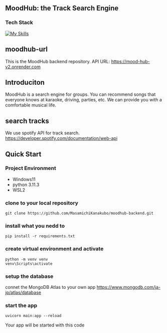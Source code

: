 ## MoodHub: the Track Search Engine
### Tech Stack
[![My Skills](https://skillicons.dev/icons?i=python,fastapi,mongodb,graphql,docker,gcp)](https://skillicons.dev)

## moodhub-url
This is the MoodHub backend repository.
API URL: https://mood-hub-v2.onrender.com

## Introduciton
MoodHub is a search engine for groups. You can recommend songs that everyone knows at karaoke, driving, parties, etc.
We can provide you with a comfortable musical life.

## search tracks
We use spotify API for track search.
https://developer.spotify.com/documentation/web-api

## Quick Start
### Project Environment
- Windows11
- python 3.11.3
- WSL2

### clone to your local repository
```
git clone https://github.com/MasamichiKanakubo/moodhub-backend.git
```

### install what you nedd to 
```
pip install -r requirements.txt
```

### create virtual environment and activate
```
python -m venv venv
venv\Scripts\activate
```

### setup the database
connet the MongoDB Atlas to your own app
https://www.mongodb.com/ja-jp/atlas/database

### start the app
```
uvicorn main:app --reload
```
Your app will be started with this code
